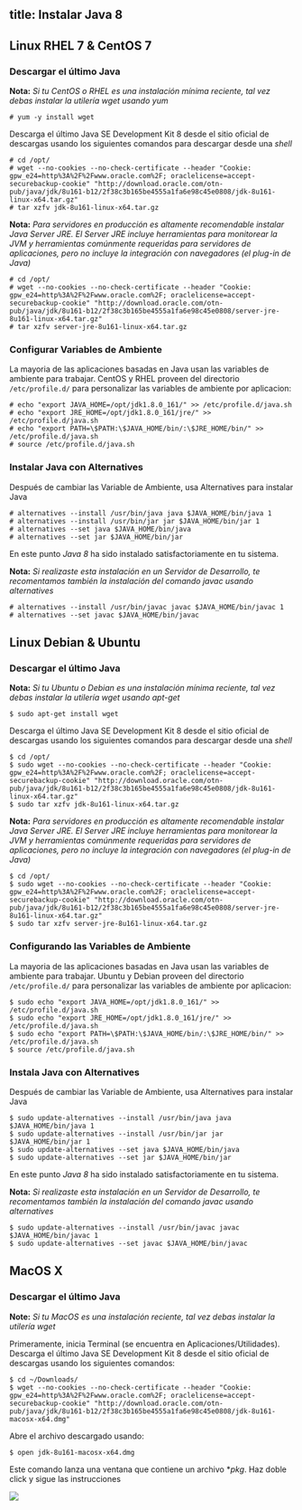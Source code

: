 title: Instalar Java 8
---

## Linux RHEL 7 & CentOS 7
### Descargar el último Java

 **Nota:** *Si tu CentOS o RHEL es una instalación mínima reciente, tal vez debas instalar la utilería wget usando yum*

```#bash
# yum -y install wget
```
Descarga el último Java SE Development Kit 8 desde el sitio oficial de descargas usando los siguientes comandos para descargar desde una *shell*
```#bash
# cd /opt/
# wget --no-cookies --no-check-certificate --header "Cookie: gpw_e24=http%3A%2F%2Fwww.oracle.com%2F; oraclelicense=accept-securebackup-cookie" "http://download.oracle.com/otn-pub/java/jdk/8u161-b12/2f38c3b165be4555a1fa6e98c45e0808/jdk-8u161-linux-x64.tar.gz"
# tar xzfv jdk-8u161-linux-x64.tar.gz
```
 **Nota:** *Para servidores en producción es altamente recomendable instalar Java Server JRE. El Server JRE incluye herramientas para monitorear la JVM y herramientas comúnmente requeridas para servidores de aplicaciones, pero no incluye la integración con navegadores (el plug-in de Java)*

```#bash
# cd /opt/
# wget --no-cookies --no-check-certificate --header "Cookie: gpw_e24=http%3A%2F%2Fwww.oracle.com%2F; oraclelicense=accept-securebackup-cookie" "http://download.oracle.com/otn-pub/java/jdk/8u161-b12/2f38c3b165be4555a1fa6e98c45e0808/server-jre-8u161-linux-x64.tar.gz"
# tar xzfv server-jre-8u161-linux-x64.tar.gz
```

### Configurar Variables de Ambiente

La mayoria de las aplicaciones basadas en Java usan las variables de ambiente para trabajar. CentOS y RHEL proveen del directorio `/etc/profile.d/` para personalizar las variables de ambiente por aplicacion: 
```#bash
# echo "export JAVA_HOME=/opt/jdk1.8.0_161/" >> /etc/profile.d/java.sh
# echo "export JRE_HOME=/opt/jdk1.8.0_161/jre/" >> /etc/profile.d/java.sh
# echo "export PATH=\$PATH:\$JAVA_HOME/bin/:\$JRE_HOME/bin/" >> /etc/profile.d/java.sh
# source /etc/profile.d/java.sh
```

### Instalar Java con Alternatives

Después de cambiar las Variable de Ambiente, usa Alternatives para instalar Java
```#bash
# alternatives --install /usr/bin/java java $JAVA_HOME/bin/java 1
# alternatives --install /usr/bin/jar jar $JAVA_HOME/bin/jar 1
# alternatives --set java $JAVA_HOME/bin/java
# alternatives --set jar $JAVA_HOME/bin/jar
```

En este punto *Java 8* ha sido instalado satisfactoriamente en tu sistema.

 **Nota:** *Si realizaste esta instalación en un Servidor de Desarrollo, te recomentamos también la instalación del comando javac usando alternatives*

```#bash
# alternatives --install /usr/bin/javac javac $JAVA_HOME/bin/javac 1
# alternatives --set javac $JAVA_HOME/bin/javac
```

## Linux Debian & Ubuntu
### Descargar el último Java

 **Nota:** *Si tu Ubuntu o Debian es una instalación mínima reciente, tal vez debas instalar la utilería wget usando apt-get*

```#bash
$ sudo apt-get install wget
```
Descarga el último Java SE Development Kit 8 desde el sitio oficial de descargas usando los siguientes comandos para descargar desde una *shell*
```#bash
$ cd /opt/
$ sudo wget --no-cookies --no-check-certificate --header "Cookie: gpw_e24=http%3A%2F%2Fwww.oracle.com%2F; oraclelicense=accept-securebackup-cookie" "http://download.oracle.com/otn-pub/java/jdk/8u161-b12/2f38c3b165be4555a1fa6e98c45e0808/jdk-8u161-linux-x64.tar.gz"
$ sudo tar xzfv jdk-8u161-linux-x64.tar.gz
```
 **Nota:** *Para servidores en producción es altamente recomendable instalar Java Server JRE. El Server JRE incluye herramientas para monitorear la JVM y herramientas comúnmente requeridas para servidores de aplicaciones, pero no incluye la integración con navegadores (el plug-in de Java)*

```#bash
$ cd /opt/
$ sudo wget --no-cookies --no-check-certificate --header "Cookie: gpw_e24=http%3A%2F%2Fwww.oracle.com%2F; oraclelicense=accept-securebackup-cookie" "http://download.oracle.com/otn-pub/java/jdk/8u161-b12/2f38c3b165be4555a1fa6e98c45e0808/server-jre-8u161-linux-x64.tar.gz"
$ sudo tar xzfv server-jre-8u161-linux-x64.tar.gz
```

### Configurando las Variables de Ambiente

La mayoria de las aplicaciones basadas en Java usan las variables de ambiente para trabajar. Ubuntu y Debian proveen del directorio `/etc/profile.d/` para personalizar las variables de ambiente por aplicacion: 
```#bash
$ sudo echo "export JAVA_HOME=/opt/jdk1.8.0_161/" >> /etc/profile.d/java.sh
$ sudo echo "export JRE_HOME=/opt/jdk1.8.0_161/jre/" >> /etc/profile.d/java.sh
$ sudo echo "export PATH=\$PATH:\$JAVA_HOME/bin/:\$JRE_HOME/bin/" >> /etc/profile.d/java.sh
$ source /etc/profile.d/java.sh
```

### Instala Java con Alternatives

Después de cambiar las Variable de Ambiente, usa Alternatives para instalar Java
```#bash
$ sudo update-alternatives --install /usr/bin/java java $JAVA_HOME/bin/java 1
$ sudo update-alternatives --install /usr/bin/jar jar $JAVA_HOME/bin/jar 1
$ sudo update-alternatives --set java $JAVA_HOME/bin/java
$ sudo update-alternatives --set jar $JAVA_HOME/bin/jar
```

En este punto *Java 8* ha sido instalado satisfactoriamente en tu sistema.

 **Nota:** *Si realizaste esta instalación en un Servidor de Desarrollo, te recomentamos también la instalación del comando javac usando alternatives*

```#bash
$ sudo update-alternatives --install /usr/bin/javac javac $JAVA_HOME/bin/javac 1
$ sudo update-alternatives --set javac $JAVA_HOME/bin/javac
```

## MacOS X
### Descargar el último Java

 **Note:** *Si tu MacOS es una instalación reciente, tal vez debas instalar la utilería wget*

Primeramente, inicia Terminal (se encuentra en Aplicaciones/Utilidades). Descarga el último Java SE Development Kit 8 desde el sitio oficial de descargas usando los siguientes comandos:
```#bash
$ cd ~/Downloads/
$ wget --no-cookies --no-check-certificate --header "Cookie: gpw_e24=http%3A%2F%2Fwww.oracle.com%2F; oraclelicense=accept-securebackup-cookie" "http://download.oracle.com/otn-pub/java/jdk/8u161-b12/2f38c3b165be4555a1fa6e98c45e0808/jdk-8u161-macosx-x64.dmg"
```
Abre el archivo descargado usando:
```#bash
$ open jdk-8u161-macosx-x64.dmg
```

Este comando lanza una ventana que contiene un archivo **pkg*. Haz doble click y sigue las instrucciones

![](java-01.png)
